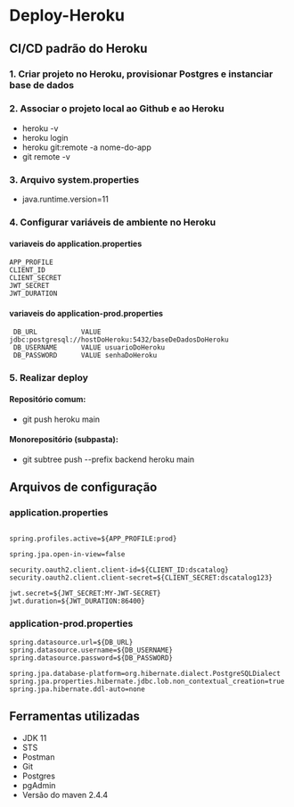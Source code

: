 # Deploy-Heroku

## CI/CD padrão do Heroku
### 1. Criar projeto no Heroku, provisionar Postgres e instanciar base de dados

### 2. Associar o projeto local ao Github e ao Heroku

 - heroku -v
 - heroku login
 - heroku git:remote -a nome-do-app
 - git remote -v

### 3. Arquivo system.properties
- java.runtime.version=11

### 4. Configurar variáveis de ambiente no Heroku

#### variaveis do application.properties
````
APP_PROFILE
CLIENT_ID
CLIENT_SECRET
JWT_SECRET
JWT_DURATION
````

#### variaveis do application-prod.properties

````
 DB_URL           VALUE jdbc:postgresql://hostDoHeroku:5432/baseDeDadosDoHeroku
 DB_USERNAME      VALUE usuarioDoHeroku
 DB_PASSWORD      VALUE senhaDoHeroku
````
### 5. Realizar deploy

#### Repositório comum:
- git push heroku main

#### Monorepositório (subpasta):
- git subtree push --prefix backend heroku main

## Arquivos de configuração

### application.properties
````

spring.profiles.active=${APP_PROFILE:prod}

spring.jpa.open-in-view=false

security.oauth2.client.client-id=${CLIENT_ID:dscatalog}
security.oauth2.client.client-secret=${CLIENT_SECRET:dscatalog123}

jwt.secret=${JWT_SECRET:MY-JWT-SECRET}
jwt.duration=${JWT_DURATION:86400}
`````

### application-prod.properties
````
spring.datasource.url=${DB_URL}
spring.datasource.username=${DB_USERNAME}
spring.datasource.password=${DB_PASSWORD}

spring.jpa.database-platform=org.hibernate.dialect.PostgreSQLDialect
spring.jpa.properties.hibernate.jdbc.lob.non_contextual_creation=true
spring.jpa.hibernate.ddl-auto=none
`````


## Ferramentas utilizadas

- JDK 11
- STS
- Postman
- Git
- Postgres
- pgAdmin
- Versão do maven 2.4.4










